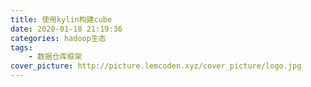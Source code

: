 ```yaml
---
title: 使用kylin构建cube
date: 2020-01-18 21:19:36
categories: hadoop生态
tags:
	- 数据仓库框架
cover_picture: http://picture.lemcoden.xyz/cover_picture/logo.jpg
---
```


<!--more-->
